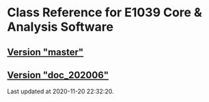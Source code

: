 # Class Reference for E1039 Core & Analysis Software
## [Version "master"](master/)
## [Version "doc_202006"](doc_202006/)
Last updated at 2020-11-20 22:32:20.
